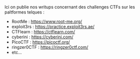 Ici on publie nos writups concernant des challenges CTFs sur les paltformes telques :
  - RootMe      : https://www.root-me.org/
  - exploit3rs  : https://practice.exploit3rs.ae/
  - CTFlearn    : https://ctflearn.com/
  - cyberini    : https://cyberini.com/
  - PicoCTF     : https://picoctf.org/
  - ringzer0CTF : https://ringzer0ctf.com/
  - etc...
